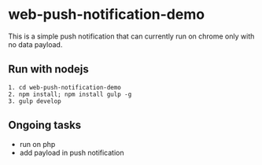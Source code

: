 # web-push-notification-demo
This is a simple push notification that can currently run on chrome only with no data payload. 
## Run with nodejs
```1. cd web-push-notification-demo  ```  
```2. npm install; npm install gulp -g```  
```3. gulp develop```

## Ongoing tasks
- run on php
- add payload in push notification
